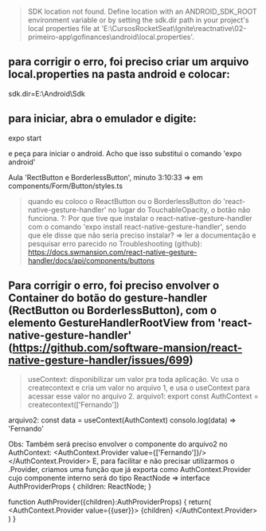 > SDK location not found. Define location with an ANDROID_SDK_ROOT environment variable or by setting the sdk.dir path in your project's local properties file at 'E:\CursosRocketSeat\Ignite\reactnative\02-primeiro-app\gofinances\android\local.properties'.
## para corrigir o erro, foi preciso criar um arquivo local.properties na pasta android e colocar:
sdk.dir=E:\\Android\\Sdk

## para iniciar, abra o emulador e digite: 
expo start

e peça para iniciar o android. Acho que isso substitui o comando 'expo android'


Aula 'RectButton e BorderlessButton', minuto 3:10:33 => em components/Form/Button/styles.ts
> quando eu coloco o ReactButton ou o BorderlessButton do 'react-native-gesture-handler' no lugar do TouchableOpacity, o botão não funciona. 
?: Por que tive que instalar o react-native-gesture-handler com o comando 'expo install react-native-gesture-handler', sendo que ele disse que não seria preciso instalar?
=> ler a documentação e pesquisar erro parecido no Troubleshooting (github):
https://docs.swmansion.com/react-native-gesture-handler/docs/api/components/buttons
## Para corrigir o erro, foi preciso envolver o Container do botão do gesture-handler (RectButton ou BorderlessButton), com o elemento GestureHandlerRootView from 'react-native-gesture-handler' (https://github.com/software-mansion/react-native-gesture-handler/issues/699)

> useContext: disponibilizar um valor pra toda aplicação. Vc usa o createcontext e cria um valor no arquivo 1, e usa o useContext para acessar esse valor no arquivo 2.
arquivo1:
export const AuthContext = createcontext(['Fernando'])

arquivo2: const data = useContext(AuthContext)
consolo.log(data) => 'Fernando'

Obs: Também será preciso envolver o componente do arquivo2 no AuthContext: 
<AuthContext.Provider value={['Fernando']}/>
    <SiginIn/>
</AuthContext.Provider>
E, para facilitar e não precisar utilizarmos o .Provider, criamos uma função que já exporta como AuthContext.Provider cujo componente interno será do tipo ReactNode =>
interface AuthProviderProps {
    children: ReactNode;
}

function AuthProvider({children}:AuthProviderProps) {
    return(
        <AuthContext.Provider value={{user}}>
            {children}
        </AuthContext.Provider>
    )
}